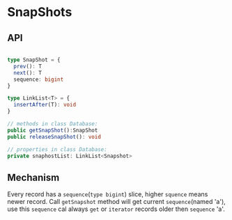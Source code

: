 # SnapShots

## API

```ts

type SnapShot = {
  prev(): T
  next(): T
  sequence: bigint
}

type LinkList<T> = {
  insertAfter(T): void
}

// methods in class Database: 
public getSnapShot():SnapShot
public releaseSnapShot(): void

// properties in class Database:
private snaphostList: LinkList<Snapshot>

```

## Mechanism

Every record has a `sequence`(`type bigint`) slice, higher `squence` means newer record. Call `getSnapshot` method will 
get current `sequence`(named 'a'), use this `sequence` cal always `get`
or `iterator` records older then `sequence` 'a'.

